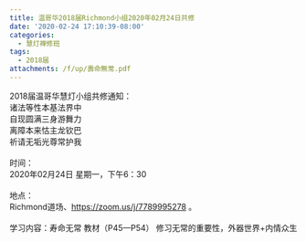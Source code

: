 ```yaml
---
title: 温哥华2018届Richmond小组2020年02月24日共修
date: '2020-02-24 17:10:39-08:00'
categories:
  - 慧灯禅修班
tags:
  - 2018届
attachments: /f/up/壽命無常.pdf
---
```

2018届温哥华慧灯小组共修通知：\
诸法等性本基法界中\
自现圆满三身游舞力\
离障本来怙主龙钦巴\
祈请无垢光尊常护我\
\
时间：\
2020年02月24日 星期一，下午6：30\
\
地点：\
Richmond道场、<https://zoom.us/j/7789995278> 。\
\
学习内容：寿命无常 教材（P45—P54） 修习无常的重要性，外器世界+内情众生
